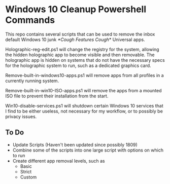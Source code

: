 # Windows 10 Cleanup Powershell Commands

This repo contains several scripts that can be used to remove the inbox default Windows 10 junk *\*Cough Features Cough*\* Universal apps.


Holographic-reg-edit.ps1 will change the registry for the system, allowing the hidden holographic app to become visible and then removable. The holographic app is hidden on systems that do not have the necessary specs for the holographic system to run, such as a dedicated graphics card.

Remove-built-in-windows10-apps.ps1 will remove apps from all profiles in a currently running system.

Remove-built-in-win10-ISO-apps.ps1 will remove the apps from a mounted ISO file to prevent their installation from the start.

Win10-disable-services.ps1 will shutdown certain Windows 10 services that I find to be either useless, not necessary for my workflow, or to possibly be privacy issues.



## To Do
- Update Scripts (Haven't been updated since possibly 1809)
- Combine some of the scripts into one large script with options on which to run
- Create different app removal levels, such as
  - Basic
  - Strict
  - Custom

